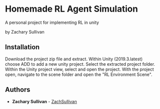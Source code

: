 # Homemade RL Agent Simulation
A personal project for implementing RL in unity

by Zachary Sullivan

## Installation

Download the project zip file and extract.
Within Unity (2019.3.latest) choose ADD to add a new unity project. Select the extracted project folder. Within the Unity project view, select and open the project.
With the project open, navigate to the scene folder and open the "RL Environment Scene". 


## Authors

* **Zachary Sullivan**  - [ZachSullivan](https://github.com/ZachSullivan)
